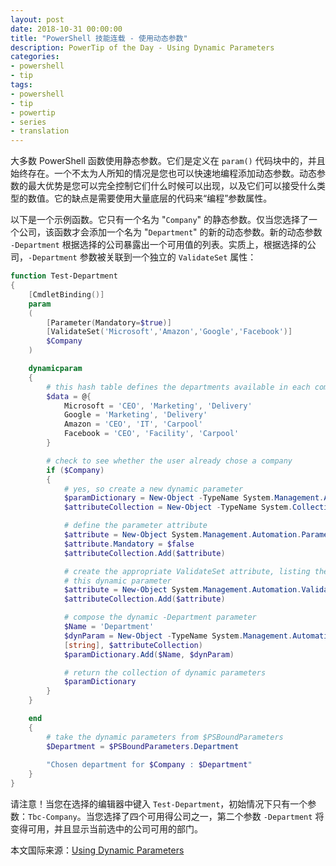 ```yaml
---
layout: post
date: 2018-10-31 00:00:00
title: "PowerShell 技能连载 - 使用动态参数"
description: PowerTip of the Day - Using Dynamic Parameters
categories:
- powershell
- tip
tags:
- powershell
- tip
- powertip
- series
- translation
---
```

大多数 PowerShell 函数使用静态参数。它们是定义在 `param()` 代码块中的，并且始终存在。一个不太为人所知的情况是您也可以快速地编程添加动态参数。动态参数的最大优势是您可以完全控制它们什么时候可以出现，以及它们可以接受什么类型的数值。它的缺点是需要使用大量底层的代码来“编程”参数属性。

以下是一个示例函数。它只有一个名为 "`Company`" 的静态参数。仅当您选择了一个公司，该函数才会添加一个名为 "`Department`" 的新的动态参数。新的动态参数 `-Department` 根据选择的公司暴露出一个可用值的列表。实质上，根据选择的公司，`-Department` 参数被关联到一个独立的 `ValidateSet` 属性：

```powershell
function Test-Department
{
    [CmdletBinding()]
    param
    (
        [Parameter(Mandatory=$true)]
        [ValidateSet('Microsoft','Amazon','Google','Facebook')]
        $Company
    )

    dynamicparam
    {
        # this hash table defines the departments available in each company
        $data = @{
            Microsoft = 'CEO', 'Marketing', 'Delivery'
            Google = 'Marketing', 'Delivery'
            Amazon = 'CEO', 'IT', 'Carpool'
            Facebook = 'CEO', 'Facility', 'Carpool'
        }

        # check to see whether the user already chose a company
        if ($Company)
        {
            # yes, so create a new dynamic parameter
            $paramDictionary = New-Object -TypeName System.Management.Automation.RuntimeDefinedParameterDictionary
            $attributeCollection = New-Object -TypeName System.Collections.ObjectModel.Collection[System.Attribute]

            # define the parameter attribute
            $attribute = New-Object System.Management.Automation.ParameterAttribute
            $attribute.Mandatory = $false
            $attributeCollection.Add($attribute)

            # create the appropriate ValidateSet attribute, listing the legal values for
            # this dynamic parameter
            $attribute = New-Object System.Management.Automation.ValidateSetAttribute($data.$Company)
            $attributeCollection.Add($attribute)

            # compose the dynamic -Department parameter
            $Name = 'Department'
            $dynParam = New-Object -TypeName System.Management.Automation.RuntimeDefinedParameter($Name,
            [string], $attributeCollection)
            $paramDictionary.Add($Name, $dynParam)

            # return the collection of dynamic parameters
            $paramDictionary
        }
    }

    end
    {
        # take the dynamic parameters from $PSBoundParameters
        $Department = $PSBoundParameters.Department
    
        "Chosen department for $Company : $Department"
    }
}
```

请注意！当您在选择的编辑器中键入 `Test-Department`，初始情况下只有一个参数：`Tbc-Company`。当您选择了四个可用得公司之一，第二个参数 `-Department` 将变得可用，并且显示当前选中的公司可用的部门。

<!--more-->
本文国际来源：[Using Dynamic Parameters](http://community.idera.com/database-tools/powershell/powertips/b/tips/posts/using-dynamic-parameters)
